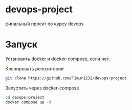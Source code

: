 # devops-project
финальный проект по курсу devops
# Запуск
Установить docker и docker-compose, если нет.

Клонировать репозиторий
```bash
git clone https://github.com/Timur1232/devops-project
```

Запустить через docker-compose
```bash
cd devops-project
docker compose up -d
```
